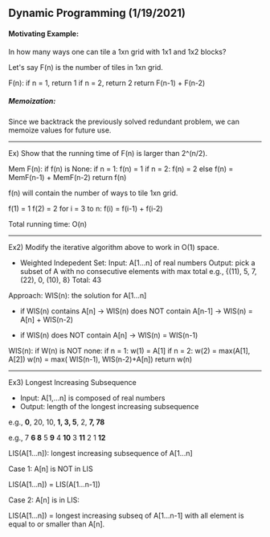 ## Dynamic Programming (1/19/2021)

#### Motivating Example: 
In how many ways one can tile a 1xn grid with 1x1 and 1x2 blocks? 

Let's say F(n) is the number of tiles in 1xn grid. 

F(n): 
if n = 1, return 1
if n = 2, return 2
return F(n-1) + F(n-2)

##### Memoization: 
Since we backtrack the previously solved redundant problem, we can memoize values for future use. 

-----------------------------------
Ex) Show that the running time of F(n) is larger than 2^(n/2).

Mem F(n):
  if f(n) is None: 
    if n = 1: f(n) = 1
    if n = 2: f(n) = 2
    else
      f(n) = MemF(n-1) + MemF(n-2)
    return f(n)

f(n) will contain the number of ways to tile 1xn grid.

f(1) = 1
f(2) = 2
for i = 3 to n: 
  f(i) = f(i-1) + f(i-2) 
  
Total running time: O(n)

----------------------------------
Ex2) Modify the iterative algorithm above to work in O(1) space. 

- Weighted Indepedent Set: 
Input: A[1...n] of real numbers 
Output: pick a subset of A with no consecutive elements with max total 
e.g., {(11), 5, 7, (22), 0, (10), 8}
Total: 43

Approach: WIS(n): the solution for A[1...n]
* if WIS(n) contains A[n]
-> WIS(n) does NOT contain A[n-1]
-> WIS(n) = A[n] + WIS(n-2)

* if WIS(n) does NOT contain A[n]
-> WIS(n) = WIS(n-1)

WIS(n):
  if W(n) is NOT none: 
    if n = 1: w(1) = A[1]
    if n = 2: w(2) = max(A[1], A[2])
    w(n) = max( WIS(n-1), WIS(n-2)+A[n])
    return w(n)

----------------------------------------
Ex3) Longest Increasing Subsequence

* Input: A[1,...n] is composed of real numbers 
* Output: length of the longest increasing subsequence 

e.g., **0**, 20, 10, **1, 3, 5**, 2, **7, 78**

e.g., 7 **6 8** 5 **9** 4 **10** 3 **11** 2 1 **12**

LIS(A[1...n]): longest increasing subsequence of A[1...n]

Case 1: A[n] is NOT in LIS 

LIS(A[1...n]) = LIS(A[1...n-1])

Case 2: A[n] is in LIS: 

LIS(A[1...n]) = longest increasing subseq of A[1...n-1] with all element is equal to or smaller than A[n].
